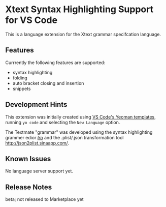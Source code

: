 # Xtext Syntax Highlighting Support for VS Code

This is a language extension for the Xtext grammar specifcation language.

## Features

Currrently the following features are supported:
* syntax highlighting 
* folding
* auto bracket closing and insertion
* snippets

## Development Hints
This extension was initially created using [VS Code's Yeoman templates](https://code.visualstudio.com/api/get-started/your-first-extension), running `yo code` and selecting the `New Language` option.

The Textmate "grammar" was developed using the syntax highlighting grammer edior [*Iro*](https://eeyo.io/iro/) and the .plist/.json transformation tool http://json2plist.sinaapp.com/.

## Known Issues

No language server support yet.

## Release Notes

beta; not released to Marketplace yet